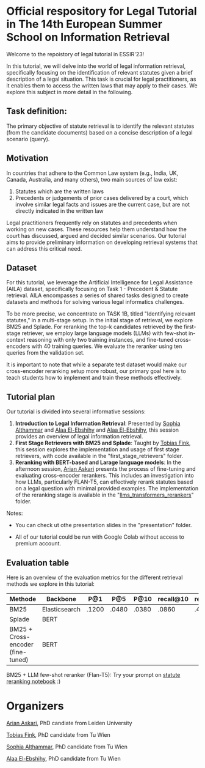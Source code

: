 # Official respository for Legal Tutorial in The 14th European Summer School on Information Retrieval

Welcome to the repoistory of legal tutorial in ESSIR'23!

In this tutorial, we will delve into the world of legal information retrieval, specifically focusing on the identification of relevant statutes given a brief description of a legal situation. This task is crucial for legal practitioners, as it enables them to access the written laws that may apply to their cases. We explore this subject in more detail in the following.

## Task definition:

The primary objective of statute retrieval is to identify the relevant statutes (from the candidate documents) based on a concise description of a legal scenario (query).

## Motivation
In countries that adhere to the Common Law system (e.g., India, UK, Canada, Australia, and many others), two main sources of law exist:
1. Statutes which are the written laws
2. Precedents or judgements of prior cases delivered by a court, which involve similar legal facts and issues are the current case, but are not directly indicated in the written law

Legal practitioners frequently rely on statutes and precedents when working on new cases. These resources help them understand how the court has discussed, argued and decided similar scenarios. Our tutorial aims to provide preliminary information on developing retrieval systems that can address this critical need.



## Dataset

For this tutorial, we leverage the Artificial Intelligence for Legal Assistance (AILA) dataset, specifically focusing on Task 1 - Precedent & Statute retrieval. AILA encompasses a series of shared tasks designed to create datasets and methods for solving various legal informatics challenges.

To be more precise, we concentrate on TASK 1B, titled "Identifying relevant statutes," in a multi-stage setup. In the initial stage of retrieval, we explore BM25 and Splade. For reranking the top-k candidates retrieved by the first-stage retriever, we employ large language models (LLMs) with few-shot in-context reasoning with only two training instances, and fine-tuned cross-encoders with 40 training queries. We evaluate the reranker using ten queries from the validation set.

It is important to note that while a separate test dataset would make our cross-encoder reranking setup more robust, our primary goal here is to teach students how to implement and train these methods effectively.

## Tutorial plan

Our tutorial is divided into several informative sessions:
1. **Introduction to Legal Information Retrieval**: Presented by [Sophia Althammar](https://www.linkedin.com/in/sophia-althammer-2a93b6b9/) and [Alaa El-Ebshihy](https://www.linkedin.com/in/alaa-el-ebshihy/) and [Alaa El-Ebshihy](https://www.linkedin.com/in/alaa-el-ebshihy/), this session provides an overview of legal information retrieval.        
2. **First Stage Retrievers with BM25 and Splade**: Taught by [Tobias Fink](https://www.linkedin.com/in/tobias-fink-89b50a229/), this session explores the implementation and usage of first stage retrievers, with code available in the "first_stage_retrievers" folder.        
3. **Reranking with BERT-based and Larage language models**: In the afternoon session, [Arian Askari](https://www.linkedin.com/in/arian-askari/) presents the process of fine-tuning and evaluating cross-encoder rerankers. This includes an investigation into how LLMs, particularly FLAN-T5, can effectively rerank statutes based on a legal question with minimal provided examples. The implementation of the reranking stage is available in the "[llms_transformers_rerankers](https://github.com/ProjectDossier/ESSIR-2023-Legal-Tutorial/tree/main/llms_transformers_rerankers)" folder.

       
Notes:

- You can check ut othe presentation slides in the "presentation" folder.

- All of our tutorial could be run with Google Colab without access to premium account.


<!--- 
# Retrieval

## First stage Retrieval

### BM25 
mple
#### Experiments

#### Results


### Splade

#### Hyper-parameters

#### Results

--- 

# reranking

## Cross-encoder reranking

### Training script


### Evaluation Script

#### Effectiveness of MiniLM-MSMARCO-V2 on the test set

We finetune legal BERT on 40 queries and evaluate it on 10 queries as evaluation set

---
## Large language models as few-shot rerankers for statute retrieval

---

--->

## Evaluation table

Here is an overview of the evaluation metrics for the different retrieval methods we explore in this tutorial:

| Methode                           | Backbone      | P@1 | P@5 | P@10 | recall@10 | recall@100 | Map@100 |
|-----------------------------------|---------------|-----|-----|------|-----------|------------|---------|
| BM25                              | Elasticsearch | .1200   |  .0480   |  .0380   |     .0860      |     .4373       |     .0605    |
| Splade                            | BERT          |     |     |      |           |            |         |
| BM25 + Cross-encoder (fine-tuned) | BERT          |     |     |      |           |            |         |

BM25 + LLM few-shot reranker (Flan-T5): Try your prompt on [statute reranking notebook](https://github.com/ProjectDossier/ESSIR-2023-Legal-Tutorial/blob/main/llms_transformers_rerankers/solutions/3_statute_reranking_with_LLMs_solution.ipynb)  :)

 
# Organizers

[Arian Askari](https://www.linkedin.com/in/arian-askari/), PhD candiate from Leiden University

[Tobias Fink](https://www.linkedin.com/in/tobias-fink-89b50a229/), PhD candidate from Tu Wien

[Sophia Althammar](https://www.linkedin.com/in/sophia-althammer-2a93b6b9/), PhD candidate from Tu Wien

[Alaa El-Ebshihy](https://www.linkedin.com/in/alaa-el-ebshihy/),  PhD candidate from Tu Wien
